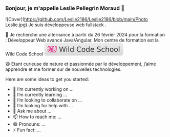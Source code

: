 ### Bonjour, je m'appelle Leslie Pellegrin Moraud 👋
![Cover](https://github.com/Leslie2186/Leslie2186/blob/main/Photo Leslie.jpg)
Je suis développeuse web fullstack .

🔭 Je recherche une alternance à partir du 26 février 2024 pour la formation : Développeur Web avancé Java/Angular.
    Mon centre de formation est la Wild Code School  ![Cover](https://github.com/Leslie2186/Leslie2186/blob/main/wildcodeschool.svg)

😄 Etant curieuse de nature et passionnée par le développement, j’aime apprendre et me former sur de nouvelles technologies.


Here are some ideas to get you started:

- 🔭 I’m currently working on ...
- 🌱 I’m currently learning ...
- 👯 I’m looking to collaborate on ...
- 🤔 I’m looking for help with ...
- 💬 Ask me about ...
- 📫 How to reach me: ...
- 😄 Pronouns: ...
- ⚡ Fun fact: ...
